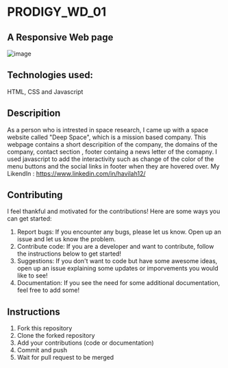 # PRODIGY_WD_01
## A Responsive Web page 
![image](https://github.com/havilah-12/PRODIGY_WD_01/assets/142531190/74ee68cf-9aa6-4562-af54-de64fa69d8f9)

## Technologies used:
HTML, CSS and Javascript

## Descripition
As a person who is intrested in space research, I came up with a space website called "Deep Space", which is a mission based company. This webpage contains a short descripition of the company, the domains of the company, contact section , footer containg a news letter of the comapny. I used javascript to add the interactivity such as change of the color of the menu buttons and the social links in footer when they are hovered over.
My LikendIn : https://www.linkedin.com/in/havilah12/

## Contributing
I feel thankful and motivated for the contributions! Here are some ways you can get started:
1. Report bugs: If you encounter any bugs, please let us know. Open up an issue and let us know the problem.
2. Contribute code: If you are a developer and want to contribute, follow the instructions below to get started!
3. Suggestions: If you don't want to code but have some awesome ideas, open up an issue explaining some updates or imporvements you would like to see!
4. Documentation: If you see the need for some additional documentation, feel free to add some!

## Instructions
1. Fork this repository
2. Clone the forked repository
3. Add your contributions (code or documentation)
4. Commit and push
5. Wait for pull request to be merged


